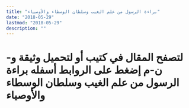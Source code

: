 ```yaml
---
title: "براءة الرسول من علم الغيب وسلطان الوسطاء والأوصياء"
date: "2018-05-29"
lastmod: "2018-05-29"
description: ""
---
```

# **لتصفح المقال في كتيب أو لتحميل وثيقة و-ن-م إضغط على الروابط أسفله** **براءة الرسول من علم الغيب وسلطان الوسطاء والأوصياء**

###